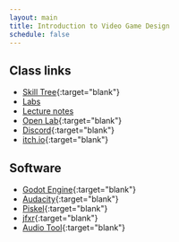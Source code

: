 ```yaml
---
layout: main
title: Introduction to Video Game Design
schedule: false
---
```



## Class links
- [Skill Tree](skill_tree){:target="blank"}
- [Labs](labs)
- [Lecture notes](notes)
- [Open Lab](https://openlab.bmcc.cuny.edu/mmp-270-fall-2021/){:target="blank"}
- [Discord](https://discord.gg/Kb3bm2dcZQ){:target="blank"}
- [itch.io](https://itch.io/){:target="blank"}

## Software
- [Godot Engine](https://godotengine.org/){:target="blank"}
- [Audacity](https://www.audacityteam.org/){:target="blank"}
- [Piskel](https://www.piskelapp.com/){:target="blank"}
- [jfxr](https://jfxr.frozenfractal.com/){:target="blank"}
- [Audio Tool](https://www.audiotool.com/app){:target="blank"} 
